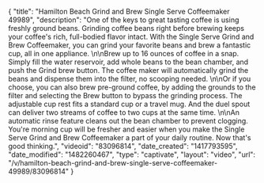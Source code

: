 {
    "title": "Hamilton Beach Grind and Brew Single Serve Coffeemaker 49989",
    "description": "One of the keys to great tasting coffee is using freshly ground beans. Grinding coffee beans right before brewing keeps your coffee's rich, full-bodied flavor intact. With the Single Serve Grind and Brew Coffeemaker, you can grind your favorite beans and brew a fantastic cup, all in one appliance. \n\nBrew up to 16 ounces of coffee in a snap. Simply fill the water reservoir, add whole beans to the bean chamber, and push the Grind brew button. The coffee maker will automatically grind the beans and dispense them into the filter, no scooping needed. \n\nOr if you choose, you can also brew pre-ground coffee, by adding the grounds to the filter and selecting the Brew button to bypass the grinding process. The adjustable cup rest fits a standard cup or a travel mug. And the duel spout can deliver two streams of coffee to two cups at the same time. \n\nAn automatic rinse feature cleans out the bean chamber to prevent clogging. You're morning cup will be fresher and easier when you make the Single Serve Grind and Brew Coffeemaker a part of your daily routine. Now that's good thinking.",
    "videoid": "83096814",
    "date_created": "1417793595",
    "date_modified": "1482260467",
    "type": "captivate",
    "layout": "video",
    "url": "\/v\/hamilton-beach-grind-and-brew-single-serve-coffeemaker-49989\/83096814"
}